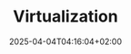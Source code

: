 ---
weight: 999
title: "Virtualization"
description: "[KVM And Qemu](./virtualization/kvm-and-qemu) • [XenServer](./virtualization/xenserver) • [XenSource](./virtualization/xensource)"
icon: "host"
date: "2025-04-04T04:16:04+02:00"
lastmod: "2025-04-04T04:16:04+02:00"
toc: true
---